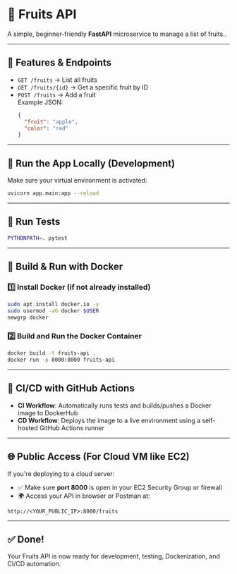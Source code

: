 # 🍎 Fruits API

A simple, beginner-friendly **FastAPI** microservice to manage a list of fruits..

---

## 📌 Features & Endpoints

- `GET /fruits` → List all fruits  
- `GET /fruits/{id}` → Get a specific fruit by ID  
- `POST /fruits` → Add a fruit  
  Example JSON:  
  ```json
  {
    "fruit": "apple",
    "color": "red"
  }
  ```

---

## 🚀 Run the App Locally (Development)

Make sure your virtual environment is activated:

```bash
uvicorn app.main:app --reload
```

---

## 🧪 Run Tests

```bash
PYTHONPATH=. pytest
```

---

## 🐳 Build & Run with Docker

### 1️⃣ Install Docker (if not already installed)

```bash
sudo apt install docker.io -y
sudo usermod -aG docker $USER
newgrp docker
```

### 2️⃣ Build and Run the Docker Container

```bash
docker build -t fruits-api .
docker run -p 8000:8000 fruits-api
```

---

## 🔁 CI/CD with GitHub Actions

- **CI Workflow**: Automatically runs tests and builds/pushes a Docker image to DockerHub
- **CD Workflow**: Deploys the image to a live environment using a self-hosted GitHub Actions runner

---

## 🌐 Public Access (For Cloud VM like EC2)

If you're deploying to a cloud server:

- ✅ Make sure **port 8000** is open in your EC2 Security Group or firewall
- 🌍 Access your API in browser or Postman at:

```
http://<YOUR_PUBLIC_IP>:8000/fruits
```

---

## ✅ Done!

Your Fruits API is now ready for development, testing, Dockerization, and CI/CD automation.
